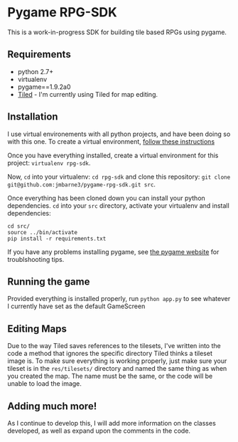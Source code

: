 # Pygame RPG-SDK

This is a work-in-progress SDK for building tile based RPGs using pygame.

## Requirements
* python 2.7+
* virtualenv
* pygame==1.9.2a0
* [Tiled](http://www.mapeditor.org/) - I'm currently using Tiled for map editing.

## Installation
I use virtual environements with all python projects, and have been doing so with this one.
To create a virtual environment, [follow these instructions](http://docs.python-guide.org/en/latest/dev/virtualenvs/)

Once you have everything installed, create a virtual environment for this project: `virtualenv rpg-sdk`.

Now, `cd` into your virtualenv: `cd rpg-sdk` and clone this repository: `git clone git@github.com:jmbarne3/pygame-rpg-sdk.git src`.

Once everything has been cloned down you can install your python dependencies. `cd` into your `src` directory, activate your virtualenv and install dependencies:
```
cd src/
source ../bin/activate
pip install -r requirements.txt
```
If you have any problems installing pygame, see [the pygame website](http://www.pygame.org/download.shtml) for troublshooting tips.

## Running the game
Provided everything is installed properly, run `python app.py` to see whatever I currently have set as the default GameScreen

## Editing Maps
Due to the way Tiled saves references to the tilesets, I've written into the code a method that ignores the specific directory Tiled thinks a tileset image is. To make sure everything is working properly, just make sure your tileset is in the `res/tilesets/` directory and named the same thing as when you created the map. The name must be the same, or the code will be unable to load the image.

## Adding much more!
As I continue to develop this, I will add more information on the classes developed, as well as expand upon the comments in the code.
